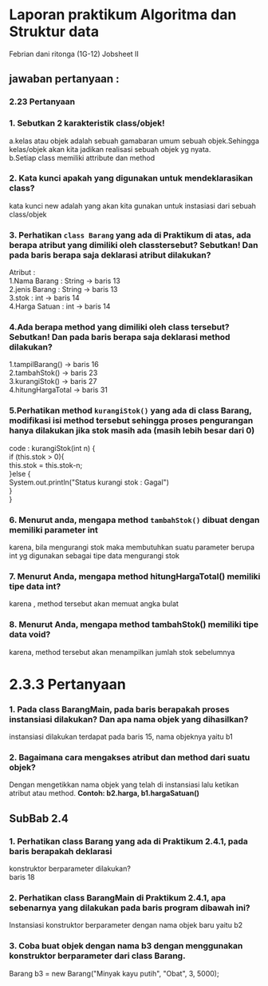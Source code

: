 # Laporan praktikum Algoritma dan Struktur data
Febrian dani ritonga (1G-12)
Jobsheet II
## jawaban pertanyaan :
### 2.23 Pertanyaan 
### 1. Sebutkan 2 karakteristik class/objek!</br>
a.kelas atau objek adalah sebuah gamabaran umum sebuah objek.Sehingga kelas/objek akan kita jadikan realisasi sebuah objek yg nyata.</br>
b.Setiap class memiliki attribute dan method</br>
### 2. Kata kunci apakah yang digunakan untuk mendeklarasikan class?</br>
kata kunci new adalah yang akan kita gunakan untuk instasiasi dari sebuah class/objek</br>
### 3. Perhatikan ```class Barang``` yang ada di Praktikum di atas, ada berapa atribut yang dimiliki oleh classtersebut? Sebutkan! Dan pada baris berapa saja deklarasi atribut dilakukan?</br>
Atribut : </br>
 1.Nama Barang  : String -> baris 13</br>
 2.jenis Barang : String -> baris 13</br>
 3.stok         : int    -> baris 14</br>
 4.Harga Satuan : int    -> baris 14</br>
 ### 4.Ada berapa method yang dimiliki oleh class tersebut? Sebutkan! Dan pada baris berapa saja deklarasi method dilakukan?</br>
 1.tampilBarang()    -> baris 16</br>
 2.tambahStok()      -> baris 23</br>
 3.kurangiStok()     -> baris 27</br>
 4.hitungHargaTotal  -> baris 31</br>
 ### 5.Perhatikan method ```kurangiStok()``` yang ada di class Barang, modifikasi isi method tersebut sehingga proses pengurangan hanya dilakukan jika stok masih ada (masih lebih besar dari 0)
code : 
kurangiStok(int n) {</br>
if (this.stok > 0){</br>
this.stok = this.stok-n;</br>
}else {</br>
System.out.println("Status kurangi stok : Gagal")</br>
}</br>
}</br>

### 6. Menurut anda, mengapa method ```tambahStok()``` dibuat dengan memiliki parameter int 
karena, bila mengurangi stok maka membutuhkan suatu parameter berupa int yg digunakan sebagai tipe data mengurangi stok
### 7. Menurut Anda, mengapa method hitungHargaTotal() memiliki tipe data int?
karena , method tersebut akan memuat angka bulat 
### 8. Menurut Anda, mengapa method tambahStok() memiliki tipe data void?
karena, method tersebut akan menampilkan jumlah stok sebelumnya 

# 2.3.3 Pertanyaan
### 1. Pada class BarangMain, pada baris berapakah proses instansiasi dilakukan? Dan apa nama objek yang dihasilkan?
instansiasi dilakukan terdapat pada baris 15, nama objeknya yaitu b1 
### 2. Bagaimana cara mengakses atribut dan method dari suatu objek?
Dengan mengetikkan nama objek yang telah di instansiasi lalu ketikan atribut atau method. 
     **Contoh: b2.harga, b1.hargaSatuan()**</br>
## **SubBab 2.4**  
### 1. Perhatikan class Barang yang ada di Praktikum 2.4.1, pada baris berapakah deklarasi 
konstruktor berparameter dilakukan?  
baris 18 
### 2. Perhatikan class BarangMain di Praktikum 2.4.1, apa sebenarnya yang dilakukan pada baris program dibawah ini?  
Instansiasi konstruktor berparameter dengan nama objek baru yaitu b2 
### 3. Coba buat objek dengan nama b3 dengan menggunakan konstruktor berparameter dari class Barang.  
Barang b3 = new Barang("Minyak kayu putih", "Obat", 3, 5000);

 
 
 
 

